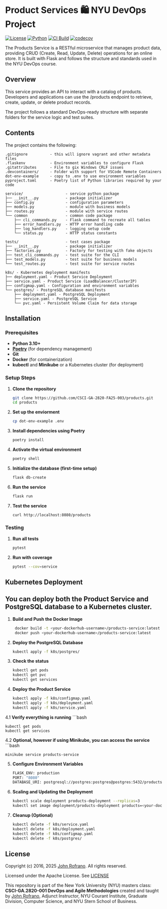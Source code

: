 # Product Services 🛍️ NYU DevOps Project

[![License](https://img.shields.io/badge/License-Apache_2.0-blue.svg)](https://opensource.org/licenses/Apache-2.0)
[![Python](https://img.shields.io/badge/Language-Python-blue.svg)](https://python.org/)
[![CI Build](https://github.com/CSCI-GA-2820-FA25-003/products/actions/workflows/ci.yml/badge.svg)](https://github.com/CSCI-GA-2820-FA25-003/products/actions/workflows/ci.yml)
[![codecov](https://codecov.io/gh/CSCI-GA-2820-FA25-003/products/graph/badge.svg?token=7MTYI7GT9N)](https://codecov.io/gh/CSCI-GA-2820-FA25-003/products)

The Products Service is a RESTful microservice that manages product data, providing CRUD (Create, Read, Update, Delete) operations for an online store. It is built with Flask and follows the structure and standards used in the NYU DevOps course.

## Overview

This service provides an API to interact with a catalog of products.
Developers and applications can use the /products endpoint to retrieve, create, update, or delete product records.

The project follows a standard DevOps-ready structure with separate folders for the service logic and test suites.

## Contents
The project contains the following:
```
.gitignore          - this will ignore vagrant and other metadata files
.flaskenv           - Environment variables to configure Flask
.gitattributes      - File to gix Windows CRLF issues
.devcontainers/     - Folder with support for VSCode Remote Containers
dot-env-example     - copy to .env to use environment variables
pyproject.toml      - Poetry list of Python libraries required by your code

service/                   - service python package
├── __init__.py            - package initializer
├── config.py              - configuration parameters
├── models.py              - module with business models
├── routes.py              - module with service routes
└── common                 - common code package
    ├── cli_commands.py    - Flask command to recreate all tables
    ├── error_handlers.py  - HTTP error handling code
    ├── log_handlers.py    - logging setup code
    └── status.py          - HTTP status constants

tests/                     - test cases package
├── __init__.py            - package initializer
├── factories.py           - Factory for testing with fake objects
├── test_cli_commands.py   - test suite for the CLI
├── test_models.py         - test suite for business models
└── test_routes.py         - test suite for service routes

k8s/ - Kubernetes deployment manifests
├── deployment.yaml - Product Service Deployment
├── service.yaml - Product Service (LoadBalancer/ClusterIP)
├── configmap.yaml - Configuration and environment variables
└── postgres/ - PostgreSQL database manifests
    ├── deployment.yaml - PostgreSQL Deployment
    ├── service.yaml - PostgreSQL Service
    └── pvc.yaml - Persistent Volume Claim for data storage
```


## Installation

### Prerequisites
- **Python 3.10+**
- **[Poetry](https://python-poetry.org/)** (for dependency management)
- **Git**
- **Docker** (for containerization)
- **kubectl** and **Minikube** or a Kubernetes cluster (for deployment)

### Setup Steps

1. **Clone the repository**
   ```bash
   git clone https://github.com/CSCI-GA-2820-FA25-003/products.git
   cd products
2. **Set up the enviorment**
    ```bash 
    cp dot-env-example .env
3. **Install dependencies using Poetry**
    ```bash
    poetry install
4. **Activate the virtual environment**
    ```bash
    poetry shell
5. **Initialize the database (first-time setup)**
    ```bash
    flask db-create
6. **Run the service**
   ```bash
   flask run
7. **Test the service**
    ```bash
    curl http://localhost:8080/products

### Testing
1. **Run all tests**
   ```bash
   pytest
2. **Run with coverage**
   ```bash
   pytest --cov=service

## Kubernetes Deployment

You can deploy both the **Product Service** and **PostgreSQL database** to a Kubernetes cluster.
---

1. **Build and Push the Docker Image**
   ```bash
    docker build -t <your-dockerhub-username>/products-service:latest .
    docker push <your-dockerhub-username>/products-service:latest
   
2. **Deploy the PostgreSQL Database**
    ```bash
    kubectl apply -f k8s/postgres/
    
3. **Check the status**
    ```bash
    kubectl get pods
    kubectl get pvc
    kubectl get services
    
4. **Deploy the Product Service**
    ```bash
    kubectl apply -f k8s/configmap.yaml
    kubectl apply -f k8s/deployment.yaml
    kubectl apply -f k8s/service.yaml
    
4.1 **Verify everything is running**
    ```bash
    
    kubectl get pods
    kubectl get services
    
4.2 **Optional, however if using Minikube, you can access the service**
    ```bash
    
    minikube service products-service
    
5. **Configure Environment Variables**
    ```bash
    FLASK_ENV: production
    PORT: "8080"
    DATABASE_URI: postgresql://postgres:postgres@postgres:5432/products
    
6. **Scaling and Updating the Deployment**
    ```bash
    kubectl scale deployment products-deployment --replicas=3
    kubectl set image deployment/products-deployment products=<your-dockerhub-username>/products-service:latest
    
7. **Cleanup (Optional)**
    ```bash
    kubectl delete -f k8s/service.yaml
    kubectl delete -f k8s/deployment.yaml
    kubectl delete -f k8s/configmap.yaml
    kubectl delete -f k8s/postgres/

## License

Copyright (c) 2016, 2025 [John Rofrano](https://www.linkedin.com/in/JohnRofrano/). All rights reserved.

Licensed under the Apache License. See [LICENSE](LICENSE)

This repository is part of the New York University (NYU) masters class: **CSCI-GA.2820-001 DevOps and Agile Methodologies** created and taught by [John Rofrano](https://cs.nyu.edu/~rofrano/), Adjunct Instructor, NYU Courant Institute, Graduate Division, Computer Science, and NYU Stern School of Business.
